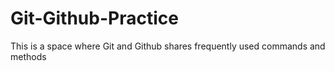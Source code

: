 # Git-Github-Practice
This is a space where Git and Github shares frequently used commands and methods

